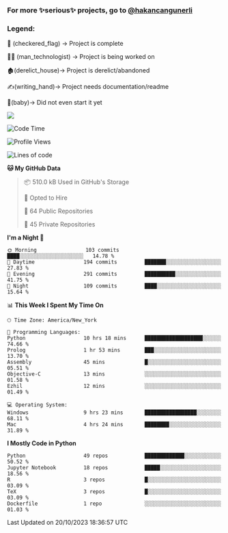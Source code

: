 ### For more ✨serious✨ projects, go to [@hakancangunerli](https://github.com/hakancangunerli)


### Legend:


🏁 (checkered_flag) -> Project is complete

👨‍💻 (man_technologist)   -> Project is being worked on

🏚️(derelict_house)-> Project is derelict/abandoned

✍️(writing_hand)-> Project needs documentation/readme

👶(baby)-> Did not even start it yet

![](https://github-readme-stats.vercel.app/api/top-langs/?username=hakancangunerli&layout=compact&hide=tex,html,shell,CSS,Ruby,Makefile,EmberScript,MATLAB,C&langs_count=6&exclude_repo=2015-csharp,gt_code,gsu_code,uga_code,uga_robotics)

<!--START_SECTION:waka-->
![Code Time](http://img.shields.io/badge/Code%20Time-555%20hrs%2018%20mins-blue)

![Profile Views](http://img.shields.io/badge/Profile%20Views-1-blue)

![Lines of code](https://img.shields.io/badge/From%20Hello%20World%20I%27ve%20Written-3.1%20million%20lines%20of%20code-blue)

**🐱 My GitHub Data** 

> 📦 510.0 kB Used in GitHub's Storage 
 > 
> 💼 Opted to Hire
 > 
> 📜 64 Public Repositories 
 > 
> 🔑 45 Private Repositories 
 > 
**I'm a Night 🦉** 

```text
🌞 Morning                103 commits         ████░░░░░░░░░░░░░░░░░░░░░   14.78 % 
🌆 Daytime                194 commits         ███████░░░░░░░░░░░░░░░░░░   27.83 % 
🌃 Evening                291 commits         ██████████░░░░░░░░░░░░░░░   41.75 % 
🌙 Night                  109 commits         ████░░░░░░░░░░░░░░░░░░░░░   15.64 % 
```


📊 **This Week I Spent My Time On** 

```text
🕑︎ Time Zone: America/New_York

💬 Programming Languages: 
Python                   10 hrs 18 mins      ███████████████████░░░░░░   74.66 % 
Prolog                   1 hr 53 mins        ███░░░░░░░░░░░░░░░░░░░░░░   13.70 % 
Assembly                 45 mins             █░░░░░░░░░░░░░░░░░░░░░░░░   05.51 % 
Objective-C              13 mins             ░░░░░░░░░░░░░░░░░░░░░░░░░   01.58 % 
Ezhil                    12 mins             ░░░░░░░░░░░░░░░░░░░░░░░░░   01.49 % 

💻 Operating System: 
Windows                  9 hrs 23 mins       █████████████████░░░░░░░░   68.11 % 
Mac                      4 hrs 24 mins       ████████░░░░░░░░░░░░░░░░░   31.89 % 
```

**I Mostly Code in Python** 

```text
Python                   49 repos            █████████████░░░░░░░░░░░░   50.52 % 
Jupyter Notebook         18 repos            █████░░░░░░░░░░░░░░░░░░░░   18.56 % 
R                        3 repos             █░░░░░░░░░░░░░░░░░░░░░░░░   03.09 % 
TeX                      3 repos             █░░░░░░░░░░░░░░░░░░░░░░░░   03.09 % 
Dockerfile               1 repo              ░░░░░░░░░░░░░░░░░░░░░░░░░   01.03 % 
```




 Last Updated on 20/10/2023 18:36:57 UTC
<!--END_SECTION:waka-->


